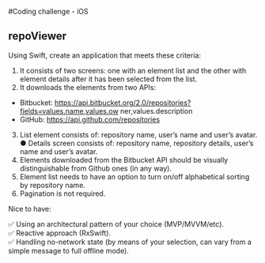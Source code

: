 
#Coding challenge - iOS
## repoViewer

Using Swift, create an application that meets these criteria:

 1. It consists of two screens: one with an element list and the other with element details after it has been selected from the list. 
 2. It downloads the elements from two APIs: 
* Bitbucket: 
https://api.bitbucket.org/2.0/repositories?fields=values.name,values.ow ner,values.description 
* GitHub: https://api.github.com/repositories 
3. List element consists of: repository name, user’s name and user’s avatar. ● Details screen consists of: repository name, repository details, user’s name and user’s avatar. 
4. Elements downloaded from the Bitbucket API should be visually distinguishable from Github ones (in any way). 
5. Element list needs to have an option to turn on/off alphabetical sorting by repository name. 
6. Pagination is not required.  

Nice to have:

✅ Using an architectural pattern of your choice (MVP/MVVM/etc).  
✅ Reactive approach (RxSwift).  
✅ Handling no-network state (by means of your selection, can vary from a simple message to full offline mode).  

